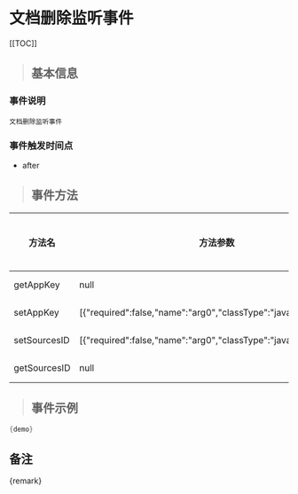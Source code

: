 # 文档删除监听事件

[[TOC]]

>## 基本信息

### 事件说明
```text
文档删除监听事件
```

### 事件触发时间点
- after

>## 事件方法

方法名 | 方法参数 | 方法返回值 | 版本 | 参数描述
 --- | --- | --- | --- | --- 
getAppKey|null|java.lang.Integer|获取AppKey
setAppKey|[{"required":false,"name":"arg0","classType":"java.lang.Integer"}]|void|设置AppKey
setSourcesID|[{"required":false,"name":"arg0","classType":"java.lang.Long"}]|void|设置源 ID
getSourcesID|null|java.lang.Long|获取源 ID


> ## 事件示例

```java
{demo}
```

## 备注
{remark}